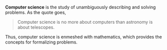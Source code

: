 **Computer science** is the study of unambiguously describing and solving problems. As the quote goes,

> Computer science is no more about computers than astronomy is about telescopes.

Thus, computer science is enmeshed with mathematics, which provides the concepts for formalizing problems.